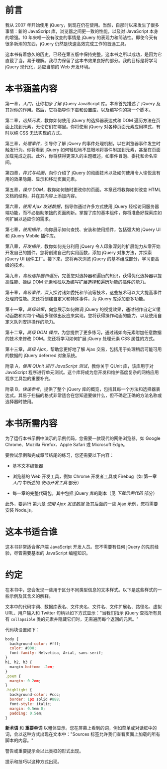 # 前言

我从 2007 年开始使用 jQuery，到现在仍在使用。当然，自那时以来发生了很多事情：新的 JavaScript 库，浏览器之间更一致的性能，以及对 JavaScript 本身的增强。10 年来唯一没有改变的事情是 jQuery 的表现力和简洁性。即使今天有很多新潮的东西，jQuery 仍然是快速高效完成工作的首选工具。

这本书有着悠久的历史，已经在第五版中保持完整。这本书之所以成功，是因为它直截了当，易于理解。我尽力保留了这本书效果良好的部分。我的目标是将学习 jQuery 现代化，适应当前的 Web 开发环境。

# 本书涵盖内容

第一章，*入门*，让你初步了解 jQuery JavaScript 库。本章首先描述了 jQuery 及其对你的作用。然后，它将指导你下载和设置库，以及编写你的第一个脚本。

第二章，*选择元素*，教你如何使用 jQuery 的选择器表达式和 DOM 遍历方法在页面上找到元素，无论它们在哪里。你将使用 jQuery 对各种页面元素应用样式，有时以纯 CSS 无法实现的方式。

第三章，*处理事件*，引导你了解 jQuery 的事件处理机制，以在浏览器事件发生时触发行为。你将看到 jQuery 如何轻松地不显眼地将事件附加到元素，甚至在页面加载完成之前。此外，你将获得更深入的主题概述，如事件冒泡、委托和命名空间。

第四章，*样式与动画*，向你介绍了 jQuery 的动画技术以及如何使用令人愉悦且有用的效果隐藏、显示和移动页面元素。

第五章，*操作 DOM*，教你如何随时更改你的页面。本章还将教你如何改变 HTML 文档的结构，并在其内容上添加内容。

第六章，*使用 Ajax 发送数据*，指导你通过许多方式使用 jQuery 轻松访问服务器端功能，而不必借助笨拙的页面刷新。掌握了库的基本组件，你将准备好探索库如何扩展以适应你的需求。

第七章，*使用插件*，向你展示如何查找、安装和使用插件，包括强大的 jQuery UI 和 jQuery Mobile 插件库。

第八章，*开发插件*，教你如何充分利用 jQuery 令人印象深刻的扩展能力从零开始开发自己的插件。您将创建自己的实用函数，添加 jQuery 对象方法，并探索 jQuery UI 组件工厂。接下来，您将再次浏览 jQuery 的基本组成部分，学习更高级的技术。

第九章，*高级选择器和遍历*，完善您对选择器和遍历的知识，获得优化选择器以提高性能、操纵 DOM 元素堆栈以及编写扩展选择和遍历功能的插件的能力。

第十章，*高级事件*，深入探讨诸如委托和节流等技术，这些技术可以大大提高事件处理的性能。您还将创建自定义和特殊事件，为 jQuery 库添加更多功能。

第十一章，*高级效果*，向您展示如何微调 jQuery 的视觉效果，通过制作自定义缓动函数和对每个动画步骤做出反应来实现。您将获得操作动画的能力，以及使用自定义队列安排操作的能力。

第十二章，*高级 DOM 操作*，为您提供了更多练习，通过诸如向元素附加任意数据的技术来修改 DOM。您还将学习如何扩展 jQuery 处理元素 CSS 属性的方式。

第十三章，*高级 Ajax*，帮助您更好地了解 Ajax 交易，包括用于处理稍后可能可用的数据的 jQuery deferred 对象系统。

附录 A，*使用 QUnit 进行 JavaScript 测试*，教你关于 QUnit 库，该库用于对 JavaScript 程序进行单元测试。这个库将成为您开发和维护高度复杂的网络应用程序工具包的重要补充。

附录 B，*快速参考*，提供了整个 jQuery 库的概览，包括其每一个方法和选择器表达式。其易于扫描的格式非常适合在您知道要做什么，但不确定正确的方法名称或选择器时使用。

# 本书所需内容

为了运行本书示例中演示的示例代码，您需要一款现代的网络浏览器，如 Google Chrome、Mozilla Firefox、Apple Safari 或 Microsoft Edge。

要尝试示例和完成章节结尾的练习，您还需要以下内容：

+   基本文本编辑器

+   浏览器的 Web 开发工具，例如 Chrome 开发者工具或 Firebug（如 第一章 *入门* 中所述的 *使用开发工具* 部分）

+   每一章的完整代码包，其中包括 jQuery 库的副本（见 *下载示例代码* 部分）

此外，要运行 第六章 *使用 Ajax 发送数据* 及其后面的一些 Ajax 示例，您将需要安装 Node.js。

# 这本书适合谁

这本书非常适合客户端 JavaScript 开发人员。您不需要有任何 jQuery 的先前经验，尽管需要基本的 JavaScript 编程知识。

# 约定

在本书中，您会发现一些用于区分不同类型信息的文本样式。以下是这些样式的一些示例及其含义的解释。

文本中的代码字词、数据库表名、文件夹名、文件名、文件扩展名、路径名、虚拟 URL、用户输入和 Twitter 句柄以如下方式显示："当我们指示 jQuery 查找所有具有 `collapsible` 类的元素并隐藏它们时，无需遍历每个返回的元素。"

代码块设置如下：

```js
body { 
  background-color: #fff; 
  color: #000; 
  font-family: Helvetica, Arial, sans-serif; 
}
h1, h2, h3 { 
  margin-bottom: .2em; 
}
.poem { 
  margin: 0 2em; 
} 
.highlight { 
  background-color: #ccc; 
  border: 1px solid #888; 
  font-style: italic; 
  margin: 0.5em 0; 
  padding: 0.5em; 
} 

```

**新术语** 和 **重要单词** 以粗体显示。您在屏幕上看到的词，例如菜单或对话框中的词，会以这种方式出现在文本中："Sources 标签允许我们查看页面上加载的所有脚本的内容。"

警告或重要提示会以此类框的形式出现。

提示和技巧以这种方式出现。
